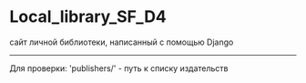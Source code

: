 # Local_library_SF_D4
сайт личной библиотеки, написанный с помощью Django
***
Для проверки:
'publishers/' - путь к списку издательств
